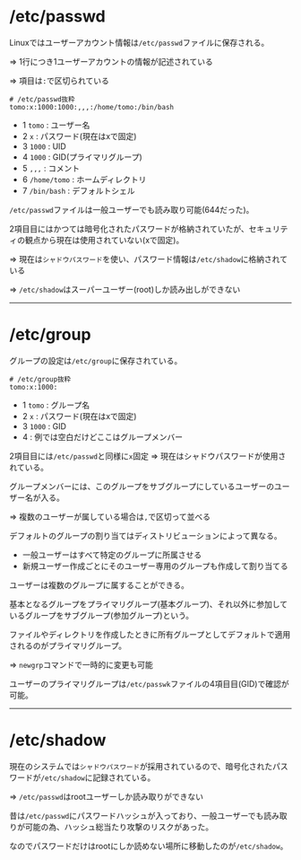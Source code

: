# /etc/passwd

Linuxではユーザーアカウント情報は`/etc/passwd`ファイルに保存される。

=> 1行につき1ユーザーアカウントの情報が記述されている

=> 項目は`:`で区切られている

```
# /etc/passwd抜粋
tomo:x:1000:1000:,,,:/home/tomo:/bin/bash
```

- 1 `tomo` : ユーザー名
- 2 `x` : パスワード(現在はxで固定)
- 3 `1000` : UID
- 4 `1000` : GID(プライマリグループ)
- 5 `,,,` : コメント
- 6 `/home/tomo` : ホームディレクトリ
- 7 `/bin/bash` : デフォルトシェル

`/etc/passwd`ファイルは一般ユーザーでも読み取り可能(644だった)。

2項目目にはかつては暗号化されたパスワードが格納されていたが、セキュリティの観点から現在は使用されていない(xで固定)。

=> 現在は`シャドウパスワード`を使い、パスワード情報は`/etc/shadow`に格納されている

=> `/etc/shadow`はスーパーユーザー(root)しか読み出しができない

---

# /etc/group

グループの設定は`/etc/group`に保存されている。

```
# /etc/group抜粋
tomo:x:1000:
```

- 1 `tomo` : グループ名
- 2 `x` : パスワード(現在はxで固定)
- 3 `1000` : GID
- 4 : 例では空白だけどここはグループメンバー

2項目目には`/etc/passwd`と同様に`x`固定 => 現在はシャドウパスワードが使用されている。

グループメンバーには、このグループをサブグループにしているユーザーのユーザー名が入る。

=> 複数のユーザーが属している場合は`,`で区切って並べる

デフォルトのグループの割り当てはディストリビューションによって異なる。

- 一般ユーザーはすべて特定のグループに所属させる
- 新規ユーザー作成ごとにそのユーザー専用のグループも作成して割り当てる

ユーザーは複数のグループに属することができる。

基本となるグループをプライマリグループ(基本グループ)、それ以外に参加しているグループをサブグループ(参加グループ)という。

ファイルやディレクトリを作成したときに所有グループとしてデフォルトで適用されるのがプライマリグループ。

=> `newgrp`コマンドで一時的に変更も可能

ユーザーのプライマリグループは`/etc/passwk`ファイルの4項目目(GID)で確認が可能。

---

# /etc/shadow

現在のシステムでは`シャドウパスワード`が採用されているので、暗号化されたパスワードが`/etc/shadow`に記録されている。

=> `/etc/passwd`はrootユーザーしか読み取りができない

昔は`/etc/passwd`にパスワードハッシュが入っており、一般ユーザーでも読み取りが可能の為、ハッシュ総当たり攻撃のリスクがあった。

なのでパスワードだけはrootにしか読めない場所に移動したのが`/etc/shadow`。


